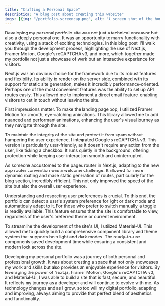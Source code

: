 ```yaml
---
title: "Crafting a Personal Space"
description: "A blog post about creating this website"
imgs: [{img: "/portfolio-screencap.png", alt: "A screen shot of the home page of this site"}, {img: "/portfolio-2.png", alt: "A screen shot of the portfolio page of this site"}, {img: "/portfolio-3.png", alt: "A screen shot of the contact form for this site"}]
---
```


Developing my personal portfolio site was not just a technical endeavor but also a deeply personal one. It was an opportunity to marry functionality with creativity, using a stack of exciting technologies. In this blog post, I'll walk you through the development process, highlighting the use of Next.js, Framer Motion, Google's reCAPTCHA v3, and more, which together made my portfolio not just a showcase of work but an interactive experience for visitors.

Next.js was an obvious choice for the framework due to its robust features and flexibility. Its ability to render on the server side, combined with its support for static site generation, makes it incredibly performance-oriented. Perhaps one of the most convenient features was the ability to set up API routes easily. This allowed me to implement a direct email feature, enabling visitors to get in touch without leaving the site.

First impressions matter. To make the landing page pop, I utilized Framer Motion for smooth, eye-catching animations. This library allowed me to add nuanced and performant animations, enhancing the user's visual journey as they navigate through the site.

To maintain the integrity of the site and protect it from spam without hampering the user experience, I integrated Google's reCAPTCHA v3. This version is particularly user-friendly, as it doesn't require any action from the user, like ticking a checkbox. It runs quietly in the background, offering protection while keeping user interaction smooth and uninterrupted.

As someone accustomed to the pages router in Next.js, adapting to the new app router convention was a welcome challenge. It allowed for more dynamic routing and made static generation of routes, particularly for the blog section, incredibly efficient. This not only improved the speed of the site but also the overall user experience.

Understanding and respecting user preferences is crucial. To this end, the portfolio can detect a user's system preference for light or dark mode and automatically adapt to it. For those who prefer to switch manually, a toggle is readily available. This feature ensures that the site is comfortable to view, regardless of the user's preferred theme or current environment.

To streamline the development of the site's UI, I utilized Material-UI. This allowed me to quickly build a comprehensive component library and theme system that supports both light and dark modes. The ready-to-use components saved development time while ensuring a consistent and modern look across the site.

Developing my personal portfolio was a journey of both personal and professional growth. It was about creating a space that not only showcases my work and skills but also provides an enjoyable experience for visitors. By leveraging the power of Next.js, Framer Motion, Google's reCAPTCHA v3, and Material-UI, I was able to build a site that is fast, secure, and beautiful. It reflects my journey as a developer and will continue to evolve with me. As technology changes and as I grow, so too will my digital portfolio, adapting and improving, always aiming to provide that perfect blend of aesthetics and functionality.
